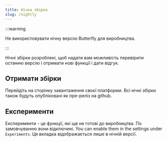 ```yaml
---
title: Нічна збірка
slug: /nightly
---
```


:::warning

Не використовувати нічну версію Butterfly для виробництва.

:::

Нічні збірки розроблені, щоб надати вам можливість перевірити останню версію і отримати нові функції і дати відгук.

## Отримати збірки

Перейдіть на сторінку завантаження своєї платформи.
Всі нічні збірки також будуть опубліковані як пре-реліз на github.

## Експерименти

Експерименти - це функції, які ще не готові до виробництва.
По замовчуванню вони відключені. You can enable them in the settings under `Experiments`.
Ця вкладка відображається лише в нічній версії.
